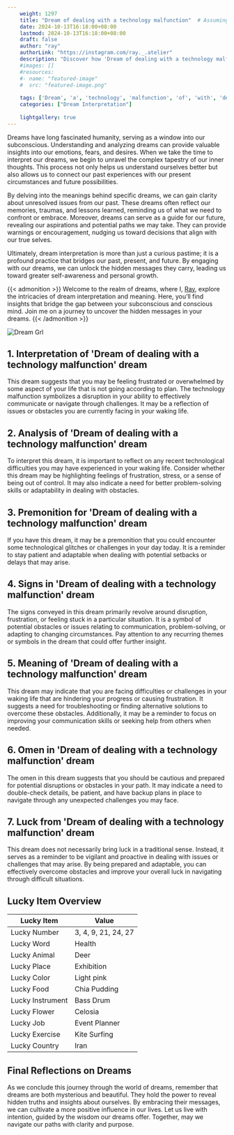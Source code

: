 ```yaml
---
    weight: 1297
    title: "Dream of dealing with a technology malfunction"  # Assuming 'title' column exists
    date: 2024-10-13T16:18:00+08:00
    lastmod: 2024-10-13T16:18:00+08:00
    draft: false
    author: "ray"
    authorLink: "https://instagram.com/ray._.atelier"
    description: "Discover how 'Dream of dealing with a technology malfunction' can interpret your future and uncover its significant meanings in your life."
    #images: []
    #resources:
    #- name: "featured-image"
    #  src: "featured-image.png"
    
    tags: ['Dream', 'a', 'technology', 'malfunction', 'of', 'with', 'dealing']
    categories: ["Dream Interpretation"]
    
    lightgallery: true
---
```

    
Dreams have long fascinated humanity, serving as a window into our subconscious. Understanding and analyzing dreams can provide valuable insights into our emotions, fears, and desires. When we take the time to interpret our dreams, we begin to unravel the complex tapestry of our inner thoughts. This process not only helps us understand ourselves better but also allows us to connect our past experiences with our present circumstances and future possibilities.

By delving into the meanings behind specific dreams, we can gain clarity about unresolved issues from our past. These dreams often reflect our memories, traumas, and lessons learned, reminding us of what we need to confront or embrace. Moreover, dreams can serve as a guide for our future, revealing our aspirations and potential paths we may take. They can provide warnings or encouragement, nudging us toward decisions that align with our true selves.

Ultimately, dream interpretation is more than just a curious pastime; it is a profound practice that bridges our past, present, and future. By engaging with our dreams, we can unlock the hidden messages they carry, leading us toward greater self-awareness and personal growth.

{{< admonition >}}
Welcome to the realm of dreams, where I, [Ray](https://instagram.com/ray._.atelier), explore the intricacies of dream interpretation and meaning. Here, you’ll find insights that bridge the gap between your subconscious and conscious mind. Join me on a journey to uncover the hidden messages in your dreams.
{{< /admonition >}}

![Dream Grl](https://cdn.pixabay.com/photo/2017/11/02/03/35/gothic-2910057_1280.jpg "Dream Grl")

## 1. Interpretation of 'Dream of dealing with a technology malfunction' dream
 This dream suggests that you may be feeling frustrated or overwhelmed by some aspect of your life that is not going according to plan. The technology malfunction symbolizes a disruption in your ability to effectively communicate or navigate through challenges. It may be a reflection of issues or obstacles you are currently facing in your waking life.

## 2. Analysis of 'Dream of dealing with a technology malfunction' dream
 To interpret this dream, it is important to reflect on any recent technological difficulties you may have experienced in your waking life. Consider whether this dream may be highlighting feelings of frustration, stress, or a sense of being out of control. It may also indicate a need for better problem-solving skills or adaptability in dealing with obstacles.

## 3. Premonition for 'Dream of dealing with a technology malfunction' dream
 If you have this dream, it may be a premonition that you could encounter some technological glitches or challenges in your day today. It is a reminder to stay patient and adaptable when dealing with potential setbacks or delays that may arise.

## 4. Signs in 'Dream of dealing with a technology malfunction' dream
 The signs conveyed in this dream primarily revolve around disruption, frustration, or feeling stuck in a particular situation. It is a symbol of potential obstacles or issues relating to communication, problem-solving, or adapting to changing circumstances. Pay attention to any recurring themes or symbols in the dream that could offer further insight.

## 5. Meaning of 'Dream of dealing with a technology malfunction' dream
 This dream may indicate that you are facing difficulties or challenges in your waking life that are hindering your progress or causing frustration. It suggests a need for troubleshooting or finding alternative solutions to overcome these obstacles. Additionally, it may be a reminder to focus on improving your communication skills or seeking help from others when needed.

## 6. Omen in 'Dream of dealing with a technology malfunction' dream
 The omen in this dream suggests that you should be cautious and prepared for potential disruptions or obstacles in your path. It may indicate a need to double-check details, be patient, and have backup plans in place to navigate through any unexpected challenges you may face.

## 7. Luck from 'Dream of dealing with a technology malfunction' dream
 This dream does not necessarily bring luck in a traditional sense. Instead, it serves as a reminder to be vigilant and proactive in dealing with issues or challenges that may arise. By being prepared and adaptable, you can effectively overcome obstacles and improve your overall luck in navigating through difficult situations.

## Lucky Item Overview
| Lucky Item          | Value              |
|---------------|--------------------|
| Lucky Number        | 3, 4, 9, 21, 24, 27  |
| Lucky Word          | Health |
| Lucky Animal        | Deer |
| Lucky Place         | Exhibition     |
| Lucky Color         | Light pink     |
| Lucky Food          | Chia Pudding      |
| Lucky Instrument    | Bass Drum |
| Lucky Flower        | Celosia    |
| Lucky Job           | Event Planner       |
| Lucky Exercise      | Kite Surfing  |
| Lucky Country       | Iran    |


##  Final Reflections on Dreams

As we conclude this journey through the world of dreams, remember that dreams are both mysterious and beautiful. They hold the power to reveal hidden truths and insights about ourselves. By embracing their messages, we can cultivate a more positive influence in our lives. Let us live with intention, guided by the wisdom our dreams offer. Together, may we navigate our paths with clarity and purpose.
